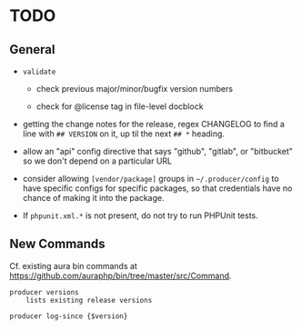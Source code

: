 # TODO

## General

- `validate`

    - check previous major/minor/bugfix version numbers

    - check for @license tag in file-level docblock

- getting the change notes for the release, regex CHANGELOG to find a line with
  `## VERSION` on it, up til the next `## *` heading.

- allow an "api" config directive that says "github", "gitlab", or "bitbucket"
  so we don't depend on a particular URL

- consider allowing `[vendor/package]` groups in `~/.producer/config` to have
  specific configs for specific packages, so that credentials have no chance of
  making it into the package.

- If `phpunit.xml.*` is not present, do not try to run PHPUnit tests.

## New Commands

Cf. existing aura bin commands at <https://github.com/auraphp/bin/tree/master/src/Command>.

```
producer versions
    lists existing release versions

producer log-since {$version}
```
